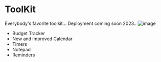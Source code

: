 # ToolKit
Everybody's favorite toolkit... Deployment coming soon 2023..
![image](https://user-images.githubusercontent.com/62733242/145105449-cdfbb3ff-351e-4277-8c75-32e506197c59.png)
- Budget Tracker
- New and improved Calendar
- Timers
- Notepad
- Reminders

